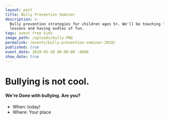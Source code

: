 ```yaml
---
layout: post
title: Bully Prevention Seminar
description: >-
  Bully prevention strategies for children ages 5+. We'll be teaching life
  lessons and having oodles of fun.
tags: event free kids
image_path: /uploads/bully.PNG
permalink: /events/bully-prevention-seminar-2018/
published: true
event_date: 2018-05-20 00:00:00 -0600
show_date: true
---
```


# Bullying is not cool.

#### We're Done with bullying. Are you?

* When: today!
* Where: Your place
